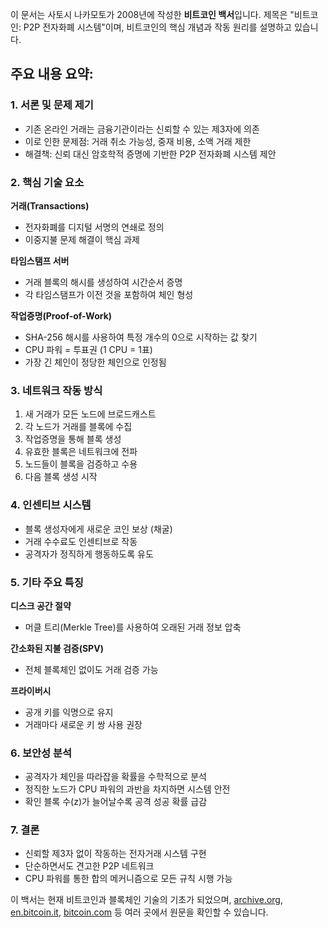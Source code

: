 이 문서는 사토시 나카모토가 2008년에 작성한 **비트코인 백서**입니다. 제목은 "비트코인: P2P 전자화폐 시스템"이며, 비트코인의 핵심 개념과 작동 원리를 설명하고 있습니다.

## 주요 내용 요약:

### 1. **서론 및 문제 제기**
- 기존 온라인 거래는 금융기관이라는 신뢰할 수 있는 제3자에 의존
- 이로 인한 문제점: 거래 취소 가능성, 중재 비용, 소액 거래 제한
- 해결책: 신뢰 대신 암호학적 증명에 기반한 P2P 전자화폐 시스템 제안

### 2. **핵심 기술 요소**

**거래(Transactions)**
- 전자화폐를 디지털 서명의 연쇄로 정의
- 이중지불 문제 해결이 핵심 과제

**타임스탬프 서버**
- 거래 블록의 해시를 생성하여 시간순서 증명
- 각 타임스탬프가 이전 것을 포함하여 체인 형성

**작업증명(Proof-of-Work)**
- SHA-256 해시를 사용하여 특정 개수의 0으로 시작하는 값 찾기
- CPU 파워 = 투표권 (1 CPU = 1표)
- 가장 긴 체인이 정당한 체인으로 인정됨

### 3. **네트워크 작동 방식**
1. 새 거래가 모든 노드에 브로드캐스트
2. 각 노드가 거래를 블록에 수집
3. 작업증명을 통해 블록 생성
4. 유효한 블록은 네트워크에 전파
5. 노드들이 블록을 검증하고 수용
6. 다음 블록 생성 시작

### 4. **인센티브 시스템**
- 블록 생성자에게 새로운 코인 보상 (채굴)
- 거래 수수료도 인센티브로 작동
- 공격자가 정직하게 행동하도록 유도

### 5. **기타 주요 특징**

**디스크 공간 절약**
- 머클 트리(Merkle Tree)를 사용하여 오래된 거래 정보 압축

**간소화된 지불 검증(SPV)**
- 전체 블록체인 없이도 거래 검증 가능

**프라이버시**
- 공개 키를 익명으로 유지
- 거래마다 새로운 키 쌍 사용 권장

### 6. **보안성 분석**
- 공격자가 체인을 따라잡을 확률을 수학적으로 분석
- 정직한 노드가 CPU 파워의 과반을 차지하면 시스템 안전
- 확인 블록 수(z)가 늘어날수록 공격 성공 확률 급감

### 7. **결론**
- 신뢰할 제3자 없이 작동하는 전자거래 시스템 구현
- 단순하면서도 견고한 P2P 네트워크
- CPU 파워를 통한 합의 메커니즘으로 모든 규칙 시행 가능

이 백서는 현재 비트코인과 블록체인 기술의 기초가 되었으며, [archive.org](https://archive.org/details/BitcoinAPeer-to-PeerElectronicCashSystem/mode/1up), [en.bitcoin.it](https://en.bitcoin.it/wiki/Essay:Bitcoin:_A_Peer-to-Peer_Electronic_Cash_System), [bitcoin.com](https://www.bitcoin.com/satoshi-archive/whitepaper/) 등 여러 곳에서 원문을 확인할 수 있습니다.